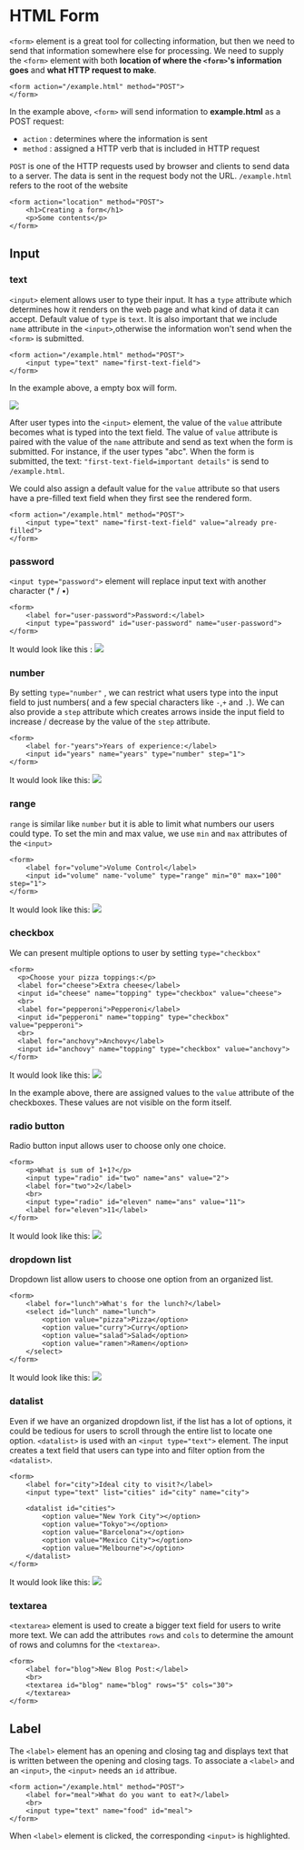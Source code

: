 # HTML Form

`<form>` element is a great tool for collecting information, but then we need to send that information somewhere else for processing. We need to supply the `<form>` element with both **location of where the `<form>`'s information goes** and **what HTTP request to make**.

```
<form action="/example.html" method="POST">
</form>
```
In the example above, `<form>` will send information to **example.html** as a POST request:
- `action` : determines where the information is sent
- `method` : assigned a HTTP verb that is included in HTTP request

`POST` is one of the HTTP requests used by browser and clients to send data to a server. The data is sent in the request body not the URL.
`/example.html` refers to the root of the website

```
<form action="location" method="POST">
    <h1>Creating a form</h1>
    <p>Some contents</p>
</form>
```

## Input
### text
`<input>` element allows user to type their input. It has a `type` attribute which determines how it renders on the web page and what kind of data it can accept. Default value of `type` is `text`. It is also important that we include `name` attribute in the `<input>`,otherwise the information won't send when the `<form>` is submitted.
```
<form action="/example.html" method="POST">
    <input type="text" name="first-text-field">
</form>
```
In the example above, a empty box will form.

<img src="C:\Users\USER\OneDrive\Pictures\Screenshots\Screenshot 2025-05-14 173457.png"/>

After user types into the `<input>` element, the value of the `value` attribute becomes what is typed into the text field. The value of `value` attribute is paired with the value of the `name` attribute and send as text when the form is submitted.
For instance, if the user types "abc". When the form is submitted, the text: `"first-text-field=important details"` is send to `/example.html`.

We could also assign a default value for the `value` attribute so that users have a pre-filled text field when they first see the rendered form.
```
<form action="/example.html" method="POST">
    <input type="text" name="first-text-field" value="already pre-filled">
</form>
```

### password
`<input type="password">` element will replace input text with another character (* / •)
```
<form>
    <label for="user-password">Password:</label>
    <input type="password" id="user-password" name="user-password">
</form>
```
It would look like this : 
<img src="C:\Users\USER\OneDrive\Pictures\Screenshots\Screenshot 2025-05-14 175954.png">

### number
By setting `type="number"` , we can restrict what users type into the input field to just numbers( and a few special characters like `-`,`+` and `.`). We can also provide a `step` attribute which creates arrows inside the input field to increase / decrease by the value of the `step` attribute.
```
<form>
    <label for-"years">Years of experience:</label>
    <input id="years" name="years" type="number" step="1">
</form>
```
It would look like this: 
<img src="C:\Users\USER\OneDrive\Pictures\Screenshots\Screenshot 2025-05-14 182332.png">

### range
`range` is similar like `number` but it is able to limit what numbers our users could type. To set the min and max value, we use `min` and `max` attributes of the `<input>`
```
<form>
    <label for="volume">Volume Control</label>
    <input id="volume" name-"volume" type="range" min="0" max="100" step="1">
</form>
```
It would look like this:
<img src="C:\Users\USER\OneDrive\Pictures\Screenshots\Screenshot 2025-05-14 183004.png">

### checkbox
We can present multiple options to user by setting `type="checkbox"`
```
<form>
  <p>Choose your pizza toppings:</p>
  <label for="cheese">Extra cheese</label>
  <input id="cheese" name="topping" type="checkbox" value="cheese">
  <br>
  <label for="pepperoni">Pepperoni</label>
  <input id="pepperoni" name="topping" type="checkbox" value="pepperoni">
  <br>
  <label for="anchovy">Anchovy</label>
  <input id="anchovy" name="topping" type="checkbox" value="anchovy">
</form>
```
It would look like this:
<img src="C:\Users\USER\OneDrive\Pictures\Screenshots\Screenshot 2025-05-14 183628.png">

In the example above, there are assigned values to the `value` attribute of the checkboxes. These values are not visible on the form itself.

### radio button
Radio button input allows user to choose only one choice.
```
<form>
    <p>What is sum of 1+1?</p>
    <input type="radio" id="two" name="ans" value="2">
    <label for="two">2</label>
    <br>
    <input type="radio" id="eleven" name="ans" value="11">
    <label for="eleven">11</label>
</form>
```
It would look like this:
<img src="C:\Users\USER\OneDrive\Pictures\Screenshots\Screenshot 2025-05-14 185535.png">

### dropdown list
Dropdown list allow users to choose one option from an organized list.
```
<form>
    <label for="lunch">What's for the lunch?</label>
    <select id="lunch" name="lunch">
        <option value="pizza">Pizza</option>
        <option value="curry">Curry</option>
        <option value="salad">Salad</option>
        <option value="ramen">Ramen</option>
    </select>
</form>
```
It would look like this:
<img src="C:\Users\USER\OneDrive\Pictures\Screenshots\Screenshot 2025-05-14 190046.png">

### datalist
Even if we have an organized dropdown list, if the list has a lot of options, it could be tedious for users to scroll through the entire list to locate one option. `<datalist>` is used with an `<input type="text">` element. The input creates a text field that users can type into and filter option from the `<datalist>`.
```
<form>
    <label for="city">Ideal city to visit?</label>
    <input type="text" list="cities" id="city" name="city">

    <datalist id="cities">
        <option value="New York City"></option>
        <option value="Tokyo"></option>
        <option value="Barcelona"></option>
        <option value="Mexico City"></option>
        <option value="Melbourne"></option>
    </datalist>
</form>
```
It would look like this:
<img src="C:\Users\USER\OneDrive\Pictures\Screenshots\Screenshot 2025-05-14 190909.png">

### textarea
`<textarea>` element is used to create a bigger text field for users to write more text. We can add the attributes `rows` and `cols` to determine the amount of rows and columns for the `<textarea>`.
```
<form>
    <label for="blog">New Blog Post:</label>
    <br>
    <textarea id="blog" name="blog" rows="5" cols="30">
    </textarea>
</form>
```

## Label
The `<label>` element has an opening and closing tag and displays text that is written between the opening and closing tags. To associate a `<label>` and an `<input>`, the `<input>` needs an `id` attribue.
```
<form action="/example.html" method="POST">
    <label for="meal">What do you want to eat?</label>
    <br>
    <input type="text" name="food" id="meal">
</form>
```
When `<label>` element is clicked, the corresponding `<input>` is highlighted.